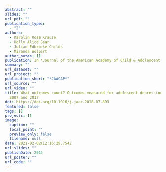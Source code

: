 ```yaml
---
abstract: ""
slides: ""
url_pdf: ""
publication_types:
  - "2"
authors:
  - Karolin Rose Krause
  - Holly Alice Bear
  - Julian Edbrooke-Childs
  - Miranda Wolpert
author_notes: []
publication: In *Journal of the American Academy of Child & Adolescent Psychiatry*
summary: ""
url_dataset: ""
url_project: ""
publication_short: "*JAACAP*"
url_source: ""
url_video: ""
title: What outcomes count? Outcomes measured for adolescent depression between
  2007 and 2017
doi: https://doi.org/10.1016/j.jaac.2018.07.893
featured: false
tags: []
projects: []
image:
  caption: ""
  focal_point: ""
  preview_only: false
  filename: null
date: 2021-02-02T12:16:29.754Z
url_slides: ""
publishDate: 2019
url_poster: ""
url_code: ""
---
```

